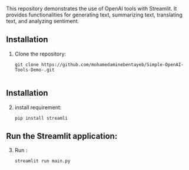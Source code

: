 This repository demonstrates the use of OpenAI tools with Streamlit. It provides functionalities for generating text, summarizing text, translating text, and analyzing sentiment.

## Installation

1. Clone the repository:

   ```shell
   git clone https://github.com/mohamedaminebentayeb/Simple-OpenAI-Tools-Demo-.git


## Installation

2. install requirement:

   ```shell
   pip install streamli
 ## Run the Streamlit application:

 
3. Run : 
    ```shell
   streamlit run main.py
